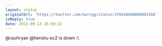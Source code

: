 ```yaml
---
layout: status
originalUrl: 'https://twitter.com/marcgg/status/378548468890861568'
isReply: true
date: 2013-09-13 15:59:22
---
```


@rauhryan @heroku ec2 is down :\
